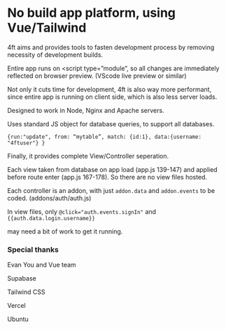 # No build app platform, using Vue/Tailwind

4ft aims and provides tools to fasten development process by removing necessity of development builds.


Entire app runs on <script type=”module”, so all changes are immediately reflected on browser preview. (VScode live preview or similar)

Not only it cuts time for development, 4ft is also way more performant, since entire app is running on client side, which is also less server loads.


Designed to work in Node, Nginx and Apache servers.

Uses standard JS object for database queries, to support all databases.

`{run:"update", from: “mytable”, match: {id:1}, data:{username: "4ftuser"} }`



Finally, it provides complete View/Controller seperation.

Each view taken from database on app load (app.js 139-147) and applied before route enter (app.js 167-178). So there are no view files hosted.


Each controller is an addon, with just `addon.data` and `addon.events` to be coded. (addons/auth/auth.js)

In view files, only `@click="auth.events.signIn"` and `{{auth.data.login.username}}`

may need a bit of work to get it running.


### Special thanks

Evan You and Vue team

Supabase

Tailwind CSS

Vercel

Ubuntu